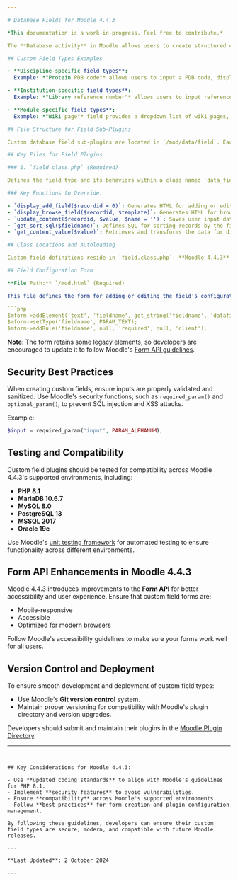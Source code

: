 ```yaml
---

# Database Fields for Moodle 4.4.3

*This documentation is a work-in-progress. Feel free to contribute.*

The **Database activity** in Moodle allows users to create structured collections of data. It supports various predefined field types like **text**, **date**, and **URL**. Developers can extend Moodle by creating custom field types, which are beneficial for specialized uses like discipline-specific, institution-specific, or module-specific needs.

## Custom Field Types Examples

- **Discipline-specific field types**:  
  Example: *"Protein PDB code"* allows users to input a PDB code, displaying a 3D viewer of the protein structure or linking to molecular databases.

- **Institution-specific field types**:  
  Example: *"Library reference number"* allows users to input reference numbers that convert into direct links for local library services.

- **Module-specific field types**:  
  Example: *"Wiki page"* field provides a dropdown list of wiki pages, linking database entries to specific wiki content.

## File Structure for Field Sub-Plugins

Custom database field sub-plugins are located in `/mod/data/field`. Each plugin resides in a separate subdirectory and contains several required files.

## Key Files for Field Plugins

### 1. `field.class.php` (Required)

Defines the field type and its behaviors within a class named `data_field_[pluginname]`. This class must extend the `data_field_base` base class.

### Key Functions to Override:

- `display_add_field($recordid = 0)`: Generates HTML for adding or editing a record.
- `display_browse_field($recordid, $template)`: Generates HTML for browsing records.
- `update_content($recordid, $value, $name = '')`: Saves user input data.
- `get_sort_sql($fieldname)`: Defines SQL for sorting records by the field.
- `get_content_value($value)`: Retrieves and transforms the data for display.

## Class Locations and Autoloading

Custom field definitions reside in `field.class.php`. **Moodle 4.4.3** does not autoload this file, so it is recommended to follow Moodle's [autoloading guidelines](https://moodledev.io/docs/guidelines/files/autoloading) to ensure future compatibility.

## Field Configuration Form

**File Path:** `/mod.html` (Required)

This file defines the form for adding or editing the field's configuration. Moodle's **Form API** is used to create input elements. Here is an example:

```php
$mform->addElement('text', 'fieldname', get_string('fieldname', 'datafield_[pluginname]'), 'size="30"');
$mform->setType('fieldname', PARAM_TEXT);
$mform->addRule('fieldname', null, 'required', null, 'client');
```

**Note**: The form retains some legacy elements, so developers are encouraged to update it to follow Moodle's [Form API guidelines](https://moodledev.io/docs/apis/core/dml/moodleform).

## Security Best Practices

When creating custom fields, ensure inputs are properly validated and sanitized. Use Moodle's security functions, such as `required_param()` and `optional_param()`, to prevent SQL injection and XSS attacks.

Example:

```php
$input = required_param('input', PARAM_ALPHANUM);
```

## Testing and Compatibility

Custom field plugins should be tested for compatibility across Moodle 4.4.3's supported environments, including:

- **PHP 8.1**
- **MariaDB 10.6.7**
- **MySQL 8.0**
- **PostgreSQL 13**
- **MSSQL 2017**
- **Oracle 19c**

Use Moodle's [unit testing framework](https://moodledev.io/docs/apis/core/testing/phpunit) for automated testing to ensure functionality across different environments.

## Form API Enhancements in Moodle 4.4.3

Moodle 4.4.3 introduces improvements to the **Form API** for better accessibility and user experience. Ensure that custom field forms are:

- Mobile-responsive
- Accessible
- Optimized for modern browsers

Follow Moodle's accessibility guidelines to make sure your forms work well for all users.

## Version Control and Deployment

To ensure smooth development and deployment of custom field types:

- Use Moodle's **Git version control** system.
- Maintain proper versioning for compatibility with Moodle's plugin directory and version upgrades.

Developers should submit and maintain their plugins in the [Moodle Plugin Directory](https://moodle.org/plugins).

---
```


## Key Considerations for Moodle 4.4.3:

- Use **updated coding standards** to align with Moodle's guidelines for PHP 8.1.
- Implement **security features** to avoid vulnerabilities.
- Ensure **compatibility** across Moodle's supported environments.
- Follow **best practices** for form creation and plugin configuration management.

By following these guidelines, developers can ensure their custom field types are secure, modern, and compatible with future Moodle releases.

---

**Last Updated**: 2 October 2024

---
